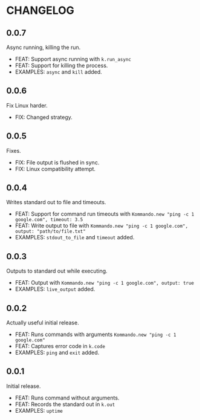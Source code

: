 # CHANGELOG

## 0.0.7
Async running, killing the run.

 - FEAT: Support async running with `k.run_async`
 - FEAT: Support for killing the process.
 - EXAMPLES: `async` and `kill` added.

## 0.0.6
Fix Linux harder.

 - FIX: Changed strategy.

## 0.0.5
Fixes.

 - FIX: File output is flushed in sync.
 - FIX: Linux compatibility attempt.

## 0.0.4
Writes standard out to file and timeouts.

 - FEAT: Support for command run timeouts with `Kommando.new "ping -c 1 google.com", timeout: 3.5`
 - FEAT: Write output to file with `Kommando.new "ping -c 1 google.com", output: "path/to/file.txt"`
 - EXAMPLES: `stdout_to_file` and `timeout` added.

## 0.0.3
Outputs to standard out while executing.

 - FEAT: Output with `Kommando.new "ping -c 1 google.com", output: true`
 - EXAMPLES: `live_output` added.

## 0.0.2
Actually useful initial release.

 - FEAT: Runs commands with arguments `Kommando.new "ping -c 1 google.com"`
 - FEAT: Captures error code in `k.code`
 - EXAMPLES: `ping` and `exit` added.

## 0.0.1
Initial release.

 - FEAT: Runs command without arguments.
 - FEAT: Records the standard out in `k.out`
 - EXAMPLES: `uptime`
